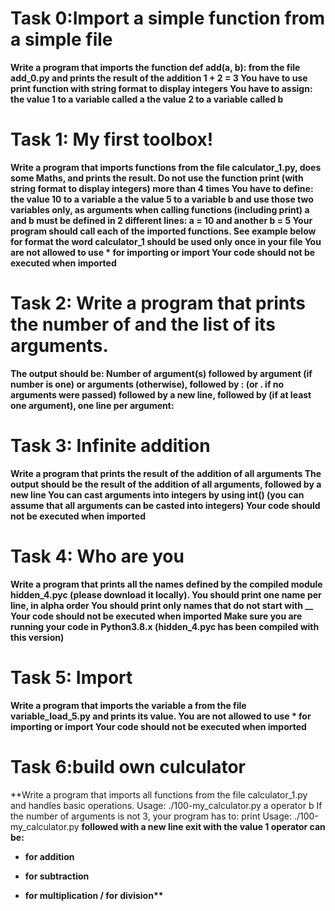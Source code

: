 # Task 0:Import a simple function from a simple file
**Write a program that imports the function def add(a, b):
from the file add_0.py and prints the result of the addition 1 + 2 = 3
You have to use print function with string format to display integers
You have to assign:
the value 1 to a variable called a
the value 2 to a variable called b**

# Task 1: My first toolbox!
**Write a program that imports functions from the file calculator_1.py,
does some Maths, and prints the result.
Do not use the function print (with string format to display integers) more than 4 times
You have to define:
the value 10 to a variable a
the value 5 to a variable b
and use those two variables only, as arguments when calling functions (including print)
a and b must be defined in 2 different lines: a = 10 and another b = 5
Your program should call each of the imported functions. See example below for format
the word calculator_1 should be used only once in your file
You are not allowed to use * for importing or __import__
Your code should not be executed when imported**

# Task 2: Write a program that prints the number of and the list of its arguments.
**The output should be:
Number of argument(s) followed by argument
(if number is one) or arguments (otherwise), followed by
: (or . if no arguments were passed) followed by
a new line, followed by (if at least one argument),
one line per argument:**

# Task 3: Infinite addition
**Write a program that prints the result of the addition of all arguments
The output should be the result of the addition of all arguments,
followed by a new line
You can cast arguments into integers by using int()
(you can assume that all arguments can be casted into integers)
Your code should not be executed when imported**

# Task 4: Who are you
**Write a program that prints all the names
defined by the compiled module hidden_4.pyc (please download it locally).
You should print one name per line, in alpha order
You should print only names that do not start with __
Your code should not be executed when imported
Make sure you are running your code in Python3.8.x
(hidden_4.pyc has been compiled with this version)**

# Task 5: Import
**Write a program that imports the variable a 
from the file variable_load_5.py and prints its value.
You are not allowed to use * for importing or __import__
Your code should not be executed when imported**

# Task 6:build own culculator
  **Write a program that imports all functions from the file calculator_1.py and handles basic operations.
    Usage: ./100-my_calculator.py a operator b
If the number of arguments is not 3, your program has to:
print Usage: ./100-my_calculator.py <a> <operator> <b> followed with a new line
exit with the value 1
operator can be:
+ for addition
- for subtraction
* for multiplication
/ for division**
